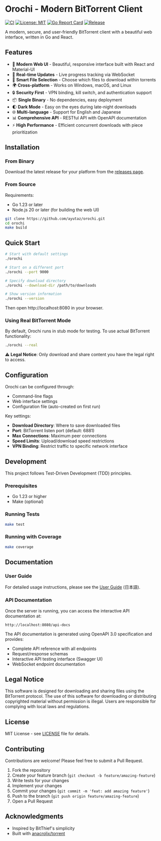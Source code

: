 # Orochi - Modern BitTorrent Client

[![CI](https://github.com/ayutaz/orochi/actions/workflows/ci.yml/badge.svg)](https://github.com/ayutaz/orochi/actions/workflows/ci.yml)
[![License: MIT](https://img.shields.io/badge/License-MIT-yellow.svg)](https://opensource.org/licenses/MIT)
[![Go Report Card](https://goreportcard.com/badge/github.com/ayutaz/orochi)](https://goreportcard.com/report/github.com/ayutaz/orochi)
[![Release](https://img.shields.io/github/release/ayutaz/orochi.svg)](https://github.com/ayutaz/orochi/releases/latest)

A modern, secure, and user-friendly BitTorrent client with a beautiful web interface, written in Go and React.

## Features

- 🚀 **Modern Web UI** - Beautiful, responsive interface built with React and Material-UI
- 🔄 **Real-time Updates** - Live progress tracking via WebSocket
- 🎯 **Smart File Selection** - Choose which files to download within torrents
- 🌍 **Cross-platform** - Works on Windows, macOS, and Linux
- 🔒 **Security First** - VPN binding, kill switch, and authentication support
- 📦 **Single Binary** - No dependencies, easy deployment
- 🌓 **Dark Mode** - Easy on the eyes during late-night downloads
- 🌐 **Multi-language** - Support for English and Japanese
- 📊 **Comprehensive API** - RESTful API with OpenAPI documentation
- ⚡ **High Performance** - Efficient concurrent downloads with piece prioritization

## Installation

### From Binary

Download the latest release for your platform from the [releases page](https://github.com/ayutaz/orochi/releases).

### From Source

Requirements:
- Go 1.23 or later
- Node.js 20 or later (for building the web UI)

```bash
git clone https://github.com/ayutaz/orochi.git
cd orochi
make build
```

## Quick Start

```bash
# Start with default settings
./orochi

# Start on a different port
./orochi --port 9000

# Specify download directory
./orochi --download-dir /path/to/downloads

# Show version information
./orochi --version
```

Then open http://localhost:8080 in your browser.

### Using Real BitTorrent Mode

By default, Orochi runs in stub mode for testing. To use actual BitTorrent functionality:

```bash
./orochi --real
```

⚠️ **Legal Notice**: Only download and share content you have the legal right to access.

## Configuration

Orochi can be configured through:
- Command-line flags
- Web interface settings
- Configuration file (auto-created on first run)

Key settings:
- **Download Directory**: Where to save downloaded files
- **Port**: BitTorrent listen port (default: 6881)
- **Max Connections**: Maximum peer connections
- **Speed Limits**: Upload/download speed restrictions
- **VPN Binding**: Restrict traffic to specific network interface

## Development

This project follows Test-Driven Development (TDD) principles.

### Prerequisites

- Go 1.23 or higher
- Make (optional)

### Running Tests

```bash
make test
```

### Running with Coverage

```bash
make coverage
```

## Documentation

### User Guide

For detailed usage instructions, please see the [User Guide](docs/USER_GUIDE.md) (日本語).

### API Documentation

Once the server is running, you can access the interactive API documentation at:

```
http://localhost:8080/api-docs
```

The API documentation is generated using OpenAPI 3.0 specification and provides:
- Complete API reference with all endpoints
- Request/response schemas
- Interactive API testing interface (Swagger UI)
- WebSocket endpoint documentation

## Legal Notice

This software is designed for downloading and sharing files using the BitTorrent protocol. The use of this software for downloading or distributing copyrighted material without permission is illegal. Users are responsible for complying with local laws and regulations.

## License

MIT License - see [LICENSE](LICENSE) file for details.

## Contributing

Contributions are welcome! Please feel free to submit a Pull Request.

1. Fork the repository
2. Create your feature branch (`git checkout -b feature/amazing-feature`)
3. Write tests for your changes
4. Implement your changes
5. Commit your changes (`git commit -m 'feat: add amazing feature'`)
6. Push to the branch (`git push origin feature/amazing-feature`)
7. Open a Pull Request

## Acknowledgments

- Inspired by BitThief's simplicity
- Built with [anacrolix/torrent](https://github.com/anacrolix/torrent)